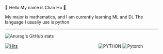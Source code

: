 👋 Hello My name is Chan Ho 👋

My major is mathematics, and I am currently learning ML and DL
The language I usually use is python

---
![Anurag's GitHub stats](https://github-readme-stats.vercel.app/api?username=cha-no&show_icons=true&theme=onedark)

[![Hits](https://hits.seeyoufarm.com/api/count/incr/badge.svg?url=https%3A%2F%2Fgithub.com%2Fcha-no&count_bg=%2379C83D&title_bg=%23555555&icon=&icon_color=%23E7E7E7&title=hits&edge_flat=false)](https://hits.seeyoufarm.com)　　　　　　　　　　　　　　　　　　　![PYTHON](https://img.shields.io/badge/-python-blue) ![Pytorch](https://img.shields.io/badge/-pytorch-red)
